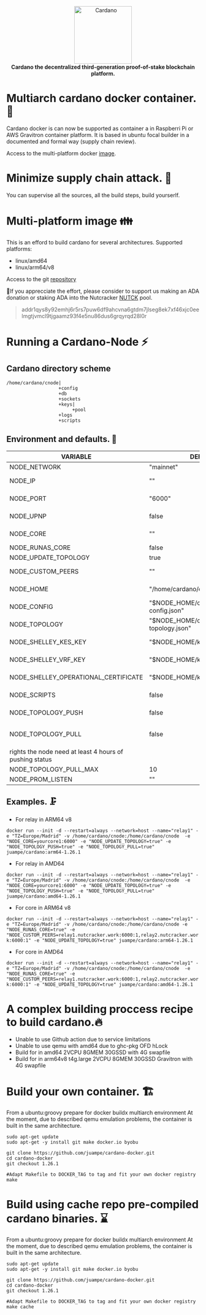 <!-- markdownlint-configure-file { "MD004": { "style": "consistent" } } -->
<!-- markdownlint-disable MD013 -->
<!-- markdownlint-disable MD033 -->
<p align="center">
    <a href="https://docs.cardano.org/en/latest/">
        <img src="https://docs.cardano.org/en/latest/_static/cardano-logo.png" width="150" alt="Cardano">
    </a>
    <br>
    <strong>Cardano the decentralized third-generation proof-of-stake blockchain platform.</strong>
</p>
<!-- markdownlint-enable MD033 -->

# Multiarch cardano docker container. 🐳
Cardano docker is can now be supported as container a in Raspberri Pi or AWS Gravitron container platform.
It is based in ubuntu focal builder in a documented and formal way (supply chain review).

Access to the multi-platform docker [image](https://hub.docker.com/r/juampe/cardano).
# Minimize supply chain attack. 🔗
You can supervise all the sources, all the build steps, build yourserlf.
# Multi-platform image 👪
This is an efford to build cardano for several architectures.
Supported platforms:

* linux/amd64
* linux/arm64/v8

Access to the git [repository](https://github.com/juampe/cardano-docker)

🙏If you apprecciate the effort, please consider to support us making an ADA donation or staking ADA into the Nutcracker [NUTCK](https://nutcracker.work/) pool. 
> addr1qys8y92emhj6r5rs7puw6df9ahcvna6gtdm7jlseg8ek7xf46xjc0eelmgtjvmcl9tjgaamz93f4e5nu86dus6grqyrqd28l0r

# Running a Cardano-Node ⚡
## Cardano directory scheme
```
/home/cardano/cnode|
                   +config
                   +db
                   +sockets
                   +keys|
                        +pool
                   +logs
                   +scripts
```
## Environment and defaults. 🛌
|VARIABLE|DEFAULT|DESCRIPTION|
|--------|-------|-----------|
|NODE_NETWORK|"mainnet"|The kind of cardano network|
|NODE_IP|""|The ip assigned is the one with the default route, but it can be assigned|
|NODE_PORT|"6000"|This is the port and defaults the port used by Guild|
|NODE_UPNP|false|If true the container will use upnpc to map the port in your router|
|NODE_CORE|""|For relays, define core using this format host1:port1:1|
|NODE_RUNAS_CORE|false|By default run only as relay|
|NODE_UPDATE_TOPOLOGY|true|Force update topology file|
|NODE_CUSTOM_PEERS|""|You can define peers using this format host1:port1:valency1,host2:port2:valency2,...|
|NODE_HOME|"/home/cardano/cnode"|The default home, useful to create a permanent docker volume|
|NODE_CONFIG|"$NODE_HOME/config/mainnet-config.json"|If not exist init.sh try to download a fresh copy from IOHK|
|NODE_TOPOLOGY|"$NODE_HOME/config/mainnet-topology.json"|If not exist init.sh try to download a fresh copy from IOHK|
|NODE_SHELLEY_KES_KEY|"$NODE_HOME/keys/pool/kes.skey"|Must be generated and updated previously to be producer node|
|NODE_SHELLEY_VRF_KEY|"$NODE_HOME/keys/pool/vrf.skey"|Must be generated previously to be producer node| 
|NODE_SHELLEY_OPERATIONAL_CERTIFICATE|"$NODE_HOME/keys/pool/node.cert"|Must be generated previously to be producer node|
|NODE_SCRIPTS|false|Install aditional and useful operator scripts and tools|
|NODE_TOPOLOGY_PUSH|false|On relay push node information to api.clio.one in order to pull peers|
|NODE_TOPOLOGY_PULL|false|On relay start pull peer information from api.clio.one, $NODE_CORE defined recomended. IMPORTANT to have pull 
rights the node need at least 4 hours of pushing status|
|NODE_TOPOLOGY_PULL_MAX|10|Number of peers to pull into topology file|
|NODE_PROM_LISTEN|""|Listen address for prometheus monitor|


## Examples. 🗜️

* For relay in ARM64 v8

```docker run --init -d --restart=always --network=host --name="relay1" -e "TZ=Europe/Madrid" -v /home/cardano/cnode:/home/cardano/cnode  -e "NODE_CORE=yourcore1:6000" -e "NODE_UPDATE_TOPOLOGY=true" -e "NODE_TOPOLOGY_PUSH=true" -e "NODE_TOPOLOGY_PULL=true" juampe/cardano:arm64-1.26.1```

* For relay in AMD64

```docker run --init -d --restart=always --network=host --name="relay1" -e "TZ=Europe/Madrid" -v /home/cardano/cnode:/home/cardano/cnode  -e "NODE_CORE=yourcore1:6000" -e "NODE_UPDATE_TOPOLOGY=true" -e "NODE_TOPOLOGY_PUSH=true" -e "NODE_TOPOLOGY_PULL=true" juampe/cardano:amd64-1.26.1```

* For core in ARM64 v8

```docker run --init -d --restart=always --network=host --name="relay1" -e "TZ=Europe/Madrid" -v /home/cardano/cnode:/home/cardano/cnode -e "NODE_RUNAS_CORE=true" -e "NODE_CUSTOM_PEERS=relay1.nutcracker.work:6000:1,relay2.nutcracker.work:6000:1" -e "NODE_UPDATE_TOPOLOGY=true" juampe/cardano:arm64-1.26.1```

* For core in AMD64

```docker run --init -d --restart=always --network=host --name="relay1" -e "TZ=Europe/Madrid" -v /home/cardano/cnode:/home/cardano/cnode  -e "NODE_RUNAS_CORE=true" -e "NODE_CUSTOM_PEERS=relay1.nutcracker.work:6000:1,relay2.nutcracker.work:6000:1" -e "NODE_UPDATE_TOPOLOGY=true" juampe/cardano:amd64-1.26.1```

# A complex building proccess recipe to build cardano.🔥

* Unable to use Github action due to service limitations
* Unable to use qemu with amd64 due to ghc-pkg OFD hLock 
* Build for in amd64 2VCPU 8GMEM 30GSSD with 4G swapfile
* Build for in arm64v8 t4g.large 2VCPU 8GMEM 30GSSD Gravitron with 4G swapfile

# Build your own container. 🏗️
From a ubuntu:groovy prepare for docker buildx multiarch environment
At the moment, due to described qemu emulation problems, the container is built in the same architecture.

```
sudo apt-get update
sudo apt-get -y install git make docker.io byobu

git clone https://github.com/juampe/cardano-docker.git
cd cardano-docker
git checkout 1.26.1

#Adapt Makefile to DOCKER_TAG to tag and fit your own docker registry
make
```

# Build using cache repo pre-compiled cardano binaries. ⌛
From a ubuntu:groovy prepare for docker buildx multiarch environment
At the moment, due to described qemu emulation problems, the container is built in the same architecture.

```
sudo apt-get update
sudo apt-get -y install git make docker.io byobu

git clone https://github.com/juampe/cardano-docker.git
cd cardano-docker
git checkout 1.26.1

#Adapt Makefile to DOCKER_TAG to tag and fit your own docker registry
make cache
```